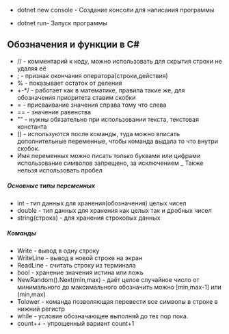 - dotnet new console - Создание консоли для написания программы
* dotnet run- Запуск программы

## Обозначения и функции в С#
- // - комментарий к коду, можно использовать для скрытия строки не удаляя её
- ; - признак окончания оператора(строки,действия)
- % - показывает остаток от деления
- +-*/ - работает как в математике, правила такие же, для обозначения приоритета ставим скобки
- = - присваивание значения справа тому что слева
- == - значение равенства
- "" - нужны обязательно при использовании текста, текстовая константа
- () - используются после команды, туда можно вписать дополнительные переменные, чтобы команда выдала то что внутри скобок.
- Имя переменных можно писать только буквами или цифрами использование символов запрещено, за исключением _ Также нельзя использовать пробел
##### Основные типы переменных
- int - тип данных для хранения(обозначения) целых чисел
- double - тип данных для хранения как целых так и дробных чисел
- string(строка) - для хранения строковых данных
##### Команды
- Write - вывод в одну строку
- WriteLine - вывод в новой строке на экран
- ReadLine - считать строку из терминала
- bool - хранение значения истина или ложь
- NewRandom().Next(min,max) - даёт целое случайное число от минимального до максимального обозначить можно [min,max-1] или (min,max)
- Tolower - команда позволяющая перевести все символы в строке в нижний регистр
- while - условие обозначающее выполняй до тех пор пока.
- count++ - упрощенный вариант count+1